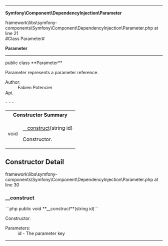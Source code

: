 - - -

**Symfony\Component\DependencyInjection\Parameter**
<div class="location">framework\libs\symfony-components\Symfony\Component\DependencyInjection\Parameter.php at line 21</div>
#Class Parameter#

**Parameter**


- - -

<p class="signature">public  class **Parameter**</p>

<div class="comment" id="overview_description"><p>Parameter represents a parameter reference.</p></div>

<dl>
<dt>Author:</dt>
<dd>Fabien Potencier <fabien@symfony.com></dd>
<dt>Api.</dt>
</dl>
- - -

<table id="summary_constructor">
<tr><th colspan="2">Constructor Summary</th></tr>
<tr>
<td class="type"> void</td>
<td class="description"><p class="name"><a href="#__construct">__construct</a>(string id)</p><p class="description">Constructor.</p></td>
</tr>
</table>

<h2 id="detail_method">Constructor Detail</h2>
<div class="location">framework\libs\symfony-components\Symfony\Component\DependencyInjection\Parameter.php at line 30</div>
<h3 id="__construct()">__construct</h3>
```php
public  void **__construct**(string id)```
<div class="details">
<p>Constructor.</p><dl>
<dt>Parameters:</dt>
<dd>id - The parameter key</dd>
</dl>
</div>

- - -

